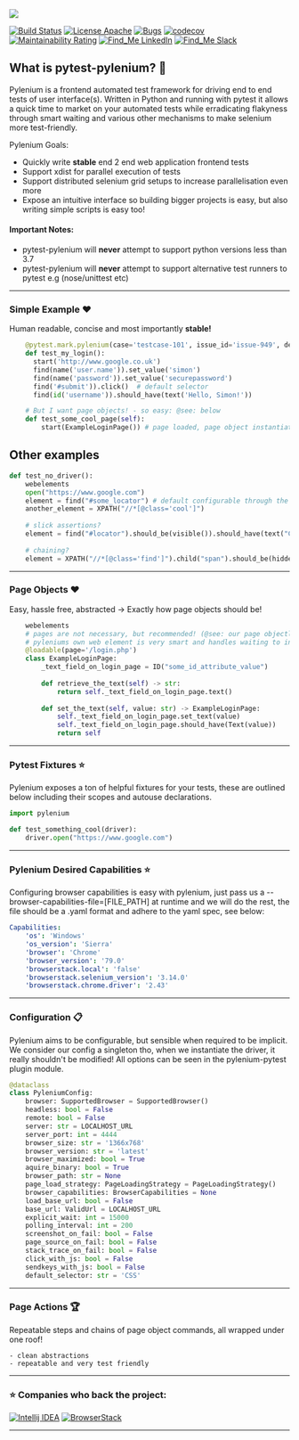 <kbd>
  <img src="https://github.com/symonk/pylenium/blob/master/.github/.images/pylenium_logo.png">
</kbd>
  <p></p>

[![Build Status](https://api.travis-ci.org/symonk/pytest-pylenium.svg?branch=master)](https://travis-ci.org/symonk/pytest-pylenium)
[![License Apache](https://img.shields.io/badge/license-Apache%202-brightgreen.svg)](https://github.com/symonk/pylenium/blob/master/LICENSE)
[![Bugs](https://sonarcloud.io/api/project_badges/measure?project=symonk_pylenium&metric=bugs)](https://sonarcloud.io/dashboard?id=symonk_pylenium)
[![codecov](https://codecov.io/gh/symonk/pytest-pylenium/branch/master/graph/badge.svg)](https://codecov.io/gh/symonk/pytest-pylenium)
[![Maintainability Rating](https://sonarcloud.io/api/project_badges/measure?project=symonk_pylenium&metric=sqale_rating)](https://sonarcloud.io/dashboard?id=symonk_pylenium)
[![Find_Me LinkedIn](https://img.shields.io/badge/Find_Me-LinkedIn-brightgreen.svg)](https://www.linkedin.com/in/simonk09/)
[![Find_Me Slack](https://img.shields.io/badge/Find_Me-Slack-brightgreen.svg)](https://testersio.slack.com)

## What is pytest-pylenium? :flags: 
Pylenium is a frontend automated test framework for driving end to end tests of user interface(s).  Written in Python
and running with pytest it allows a quick time to market on your automated tests while erradicating flakyness through
smart waiting and various other mechanisms to make selenium more test-friendly.

Pylenium Goals:
 - Quickly write **stable** end 2 end web application frontend tests
 - Support xdist for parallel execution of tests
 - Support distributed selenium grid setups to increase parallelisation even more
 - Expose an intuitive interface so building bigger projects is easy, but also writing simple scripts is easy too!

#### Important Notes:
 - pytest-pylenium will **never** attempt to support python versions less than 3.7
 - pytest-pylenium will **never** attempt to support alternative test runners to pytest e.g (nose/unittest etc)
 
 ---
 
### Simple Example :hearts:
Human readable, concise and most importantly **stable!**

```python
    @pytest.mark.pylenium(case='testcase-101', issue_id='issue-949', description='Logging in is so easy!')
    def test_my_login():
      start('http://www.google.co.uk')
      find(name('user.name')).set_value('simon')
      find(name('password')).set_value('securepassword')
      find('#submit')).click()  # default selector
      find(id('username')).should_have(text('Hello, Simon!'))      

    # But I want page objects! - so easy: @see: below
    def test_some_cool_page(self):
        start(ExampleLoginPage()) # page loaded, page object instantiated!
```

Other examples
---
```python
def test_no_driver():   
    webelements
    open("https://www.google.com")
    element = find("#some_locator") # default configurable through the plugin --default-locator
    another_element = XPATH("//*[@class='cool']")
    
    # slick assertions?
    element = find("#locator").should_be(visible()).should_have(text("Click Me"))
    
    # chaining?
    element = XPATH("//*[@class='find']").child("span").should_be(hidden())
```


---

### Page Objects :hearts:
Easy, hassle free, abstracted -> Exactly how page objects should be!

```python
    webelements
    # pages are not necessary, but recommended! (@see: our page objectless example code!)
    # pyleniums own web element is very smart and handles waiting to increase stability
    @loadable(page='/login.php')
    class ExampleLoginPage:
        _text_field_on_login_page = ID("some_id_attribute_value")
    
        def retrieve_the_text(self) -> str:
            return self._text_field_on_login_page.text()
    
        def set_the_text(self, value: str) -> ExampleLoginPage:
            self._text_field_on_login_page.set_text(value)
            self._text_field_on_login_page.should_have(Text(value))
            return self             
```

---

### Pytest Fixtures :star:
Pylenium exposes a ton of helpful fixtures for your tests, these are outlined below including their scopes and autouse
declarations.

```python
import pylenium

def test_something_cool(driver):
    driver.open("https://www.google.com")
```
    
---

### Pylenium Desired Capabilities :star:
Configuring browser capabilities is easy with pylenium, just pass us a --browser-capabilities-file=[FILE_PATH] at runtime
and we will do the rest, the file should be a .yaml format and adhere to the yaml spec, see below:

```yaml
Capabilities:
    'os': 'Windows'
    'os_version': 'Sierra'
    'browser': 'Chrome'
    'browser_version': '79.0'
    'browserstack.local': 'false'
    'browserstack.selenium_version': '3.14.0'
    'browserstack.chrome.driver': '2.43'

```
    
---

### Configuration :clipboard:
Pylenium aims to be configurable, but sensible when required to be implicit.  We consider our config a singleton tho,
when we instantiate the driver, it really shouldn't be modified! All options can be seen in the pylenium-pytest plugin
module.


```python
@dataclass
class PyleniumConfig:
    browser: SupportedBrowser = SupportedBrowser()
    headless: bool = False
    remote: bool = False
    server: str = LOCALHOST_URL
    server_port: int = 4444
    browser_size: str = '1366x768'
    browser_version: str = 'latest'
    browser_maximized: bool = True
    aquire_binary: bool = True
    browser_path: str = None
    page_load_strategy: PageLoadingStrategy = PageLoadingStrategy()
    browser_capabilities: BrowserCapabilities = None
    load_base_url: bool = False
    base_url: ValidUrl = LOCALHOST_URL
    explicit_wait: int = 15000
    polling_interval: int = 200
    screenshot_on_fail: bool = False
    page_source_on_fail: bool = False
    stack_trace_on_fail: bool = False
    click_with_js: bool = False
    sendkeys_with_js: bool = False
    default_selector: str = 'CSS'
```
---

### Page Actions :trophy:
Repeatable steps and chains of page object commands, all wrapped under one roof!

    - clean abstractions
    - repeatable and very test friendly
    
---

###  :star: Companies who back the project:

[![Intellij IDEA](https://cloud.google.com/tools/images/icon_IntelliJIDEA.png )](http://www.jetbrains.com/idea)
[![BrowserStack](https://www.browserstack.com/images/mail/browserstack-logo-footer.png)](https://www.browserstack.com)

---

